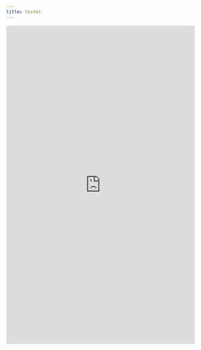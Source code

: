 ```yaml
---
title: tester
---
```


<embed src="https://edward-quinn.github.io/edwardcv20211120.pdf" width="100%" height="850px"/>
